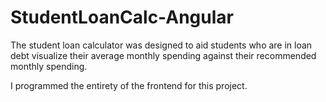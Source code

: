 # StudentLoanCalc-Angular

  The student loan calculator was designed to aid students who are in loan debt visualize
  their average monthly spending against their recommended monthly spending.

I programmed the entirety of the frontend for this project.
